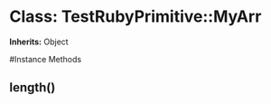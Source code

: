 # Class: TestRubyPrimitive::MyArr
**Inherits:** Object
    




#Instance Methods
## length() [](#method-i-length)

